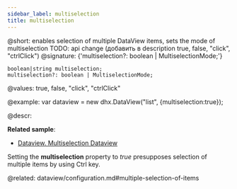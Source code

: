 ```yaml
---
sidebar_label: multiselection
title: multiselection
---          
```


@short: enables selection of multiple DataView items, sets the mode of multiselection
TODO: api change (добавить в description true, false, "click", "ctrlClick")
@signature: {'multiselection?: boolean | MultiselectionMode;'}

```todoapi
boolean|string multiselection;
multiselection?: boolean | MultiselectionMode;
```

@values: true, false, "click", "ctrlClick" 

@example: 
var dataview = new dhx.DataView("list", {multiselection:true});



@descr:

**Related sample**:
- [Dataview. Multiselection Dataview](https://snippet.dhtmlx.com/g0xwdx10)

Setting the **multiselection** property to *true* presupposes selection of multiple items by using Ctrl key.

@related: dataview/configuration.md#multiple-selection-of-items